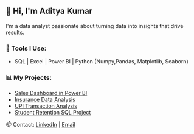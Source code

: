 ## 👋 Hi, I'm Aditya Kumar

I'm a data analyst passionate about turning data into insights that drive results.

### 🔧 Tools I Use:
- SQL | Excel | Power BI | Python (Numpy,Pandas, Matplotlib, Seaborn)

### 📊 My Projects:
- [Sales Dashboard in Power BI](https://github.com/Adityakumar118/sales-dashboard)
- [Insurance Data Analysis]()
- [UPI Transaction Analysis](https://github.com/Adityakumar118/upi-data-analysis)
- [Student Retention SQL Project](https://github.com/Adityakumar118/student-retention-sql)

📫 Contact: [LinkedIn](https://linkedin.com/in/your-link) | [Email](mailto:adityachoudhary7944@gmail.com)
